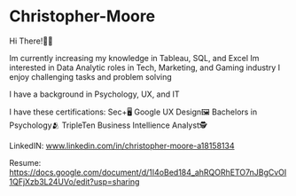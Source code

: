 # Christopher-Moore
Hi There!🙋‍♂️

Im currently increasing my knowledge in Tableau, SQL, and Excel
Im interested in Data Analytic roles in Tech, Marketing, and Gaming industry
I enjoy challenging tasks and problem solving

I have a background in Psychology, UX, and IT

I have these certifications:
Sec+🖥️
Google UX Design🖼️
Bachelors in Psychology🫂
TripleTen Business Intellience Analyst🕵️

LinkedIN:
www.linkedin.com/in/christopher-moore-a18158134

Resume:
https://docs.google.com/document/d/1I4oBed184_ahRQORhETO7nJBgCvOI1QFjXzb3L24UVo/edit?usp=sharing
